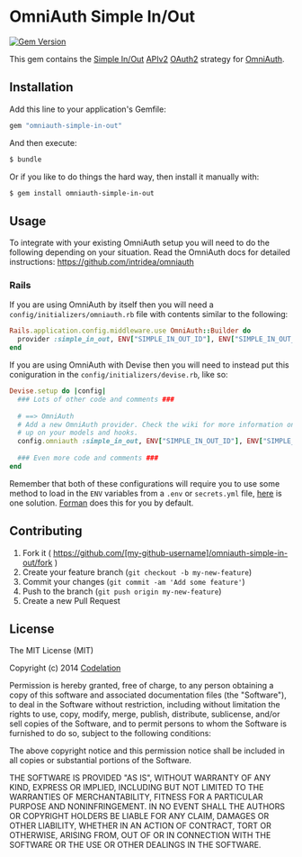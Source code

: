 # OmniAuth Simple In/Out
[![Gem Version](https://badge.fury.io/rb/omniauth-simple-in-out@2x.png)](http://badge.fury.io/rb/omniauth-simple-in-out)

This gem contains the [Simple In/Out](https://www.simpleinout.com) [APIv2](https://www.simpleinout.com/developers) [OAuth2](http://oauth.net/2/) strategy for [OmniAuth](https://github.com/intridea/omniauth).

## Installation

Add this line to your application's Gemfile:

```ruby
gem "omniauth-simple-in-out"
```

And then execute:

```bash
$ bundle
```

Or if you like to do things the hard way, then install it manually with:

```bash
$ gem install omniauth-simple-in-out
```

## Usage
To integrate with your existing OmniAuth setup you will need to do the following depending on your situation. Read the OmniAuth docs for detailed instructions: https://github.com/intridea/omniauth

### Rails
If you are using OmniAuth by itself then you will need a `config/initializers/omniauth.rb` file with contents similar to the following:

```ruby
Rails.application.config.middleware.use OmniAuth::Builder do
  provider :simple_in_out, ENV["SIMPLE_IN_OUT_ID"], ENV["SIMPLE_IN_OUT_SECRET"]
end
```

If you are using OmniAuth with Devise then you will need to instead put this coniguration in the `config/initializers/devise.rb`, like so:

```ruby
Devise.setup do |config|
  ### Lots of other code and comments ###
  
  # ==> OmniAuth
  # Add a new OmniAuth provider. Check the wiki for more information on setting
  # up on your models and hooks.
  config.omniauth :simple_in_out, ENV["SIMPLE_IN_OUT_ID"], ENV["SIMPLE_IN_OUT_SECRET"]
  
  ### Even more code and comments ###
end
```

Remember that both of these configurations will require you to use some method to load in the `ENV` variables from a `.env` or `secrets.yml` file, [here](https://github.com/bkeepers/dotenv) is one solution. [Forman](https://github.com/ddollar/foreman) does this for you by default.


## Contributing

1. Fork it ( https://github.com/[my-github-username]/omniauth-simple-in-out/fork )
2. Create your feature branch (`git checkout -b my-new-feature`)
3. Commit your changes (`git commit -am 'Add some feature'`)
4. Push to the branch (`git push origin my-new-feature`)
5. Create a new Pull Request


## License

The MIT License (MIT)

Copyright (c) 2014 [Codelation](http://codelation.com)

Permission is hereby granted, free of charge, to any person obtaining a copy of this software and associated documentation files (the "Software"), to deal in the Software without restriction, including without limitation the rights to use, copy, modify, merge, publish, distribute, sublicense, and/or sell copies of the Software, and to permit persons to whom the Software is furnished to do so, subject to the following conditions:

The above copyright notice and this permission notice shall be included in all copies or substantial portions of the Software.

THE SOFTWARE IS PROVIDED "AS IS", WITHOUT WARRANTY OF ANY KIND, EXPRESS OR IMPLIED, INCLUDING BUT NOT LIMITED TO THE WARRANTIES OF MERCHANTABILITY, FITNESS FOR A PARTICULAR PURPOSE AND NONINFRINGEMENT. IN NO EVENT SHALL THE AUTHORS OR COPYRIGHT HOLDERS BE LIABLE FOR ANY CLAIM, DAMAGES OR OTHER LIABILITY, WHETHER IN AN ACTION OF CONTRACT, TORT OR OTHERWISE, ARISING FROM, OUT OF OR IN CONNECTION WITH THE SOFTWARE OR THE USE OR OTHER DEALINGS IN THE SOFTWARE.
